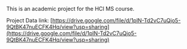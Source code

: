 This is an academic project for the HCI MS course.

Project Data link:
[https://drive.google.com/file/d/1plN-Td2vC7uQjo5-9QtBK47nuECFK4Hq/view?usp=sharing](https://drive.google.com/file/d/1plN-Td2vC7uQjo5-9QtBK47nuECFK4Hq/view?usp=sharing)
